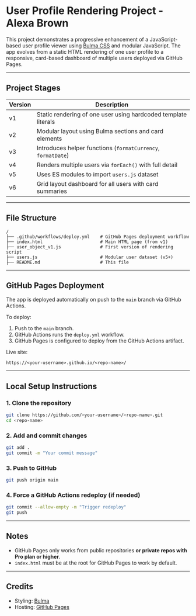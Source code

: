 # User Profile Rendering Project - Alexa Brown

This project demonstrates a progressive enhancement of a JavaScript-based user profile viewer using [Bulma CSS](https://bulma.io) and modular JavaScript. The app evolves from a static HTML rendering of one user profile to a responsive, card-based dashboard of multiple users deployed via GitHub Pages.

---

## Project Stages

| Version | Description |
|---------|-------------|
| v1      | Static rendering of one user using hardcoded template literals |
| v2      | Modular layout using Bulma sections and card elements |
| v3      | Introduces helper functions (`formatCurrency`, `formatDate`) |
| v4      | Renders multiple users via `forEach()` with full detail |
| v5      | Uses ES modules to import `users.js` dataset |
| v6      | Grid layout dashboard for all users with card summaries |

---

## File Structure

```plaintext
/
├── .github/workflows/deploy.yml    # GitHub Pages deployment workflow
├── index.html                      # Main HTML page (from v1)
├── user_object_v1.js               # First version of rendering script
├── users.js                        # Modular user dataset (v5+)
├── README.md                       # This file
````

---

## GitHub Pages Deployment

The app is deployed automatically on push to the `main` branch via GitHub Actions.

To deploy:

1. Push to the `main` branch.
2. GitHub Actions runs the `deploy.yml` workflow.
3. GitHub Pages is configured to deploy from the GitHub Actions artifact.

Live site:

```
https://<your-username>.github.io/<repo-name>/
```

---

## Local Setup Instructions

### 1. Clone the repository

```bash
git clone https://github.com/<your-username>/<repo-name>.git
cd <repo-name>
```

### 2. Add and commit changes

```bash
git add .
git commit -m "Your commit message"
```

### 3. Push to GitHub

```bash
git push origin main
```

### 4. Force a GitHub Actions redeploy (if needed)

```bash
git commit --allow-empty -m "Trigger redeploy"
git push
```

---

## Notes

* GitHub Pages only works from public repositories **or private repos with Pro plan or higher**.
* `index.html` must be at the root for GitHub Pages to work by default.

---

## Credits

* Styling: [Bulma](https://bulma.io)
* Hosting: [GitHub Pages](https://pages.github.com)
